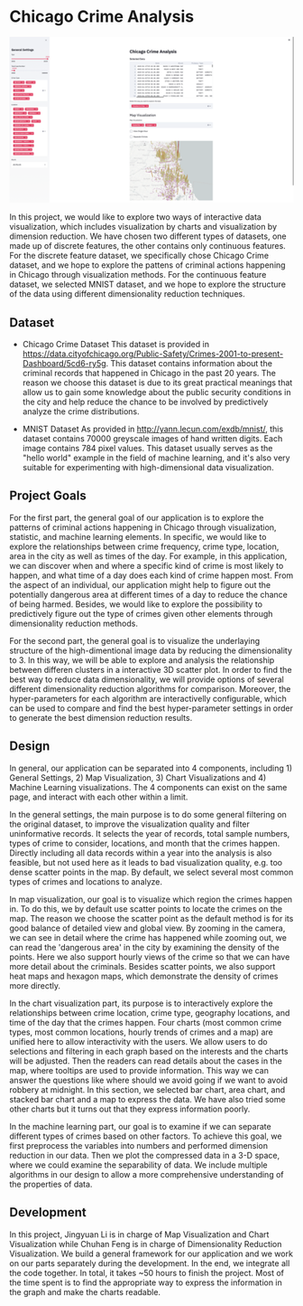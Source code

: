 # Chicago Crime Analysis

![A screenshot of your application. Could be a GIF.](main.png)

In this project, we would like to explore two ways of interactive data visualization, which includes visualization by charts and visualization by dimension reduction. We have chosen two different types of datasets, one made up of discrete features, the other contains only continuous features. For the discrete feature dataset, we specifically chose Chicago Crime dataset, and we hope to explore the pattens of criminal actions happening in Chicago through visualization methods. For the continuous feature dataset, we selected MNIST dataset, and we hope to explore the structure of the data using different dimensionality reduction techniques. 

## Dataset

* Chicago Crime Dataset
This dataset is provided in https://data.cityofchicago.org/Public-Safety/Crimes-2001-to-present-Dashboard/5cd6-ry5g. This dataset contains information about the criminal records that happened in Chicago in the past 20 years. The reason we choose this dataset is due to its great practical meanings that allow us to gain some knowledge about the public security conditions in the city and help reduce the chance to be involved by predictively analyze the crime distributions. 

* MNIST Dataset
As provided in http://yann.lecun.com/exdb/mnist/, this dataset contains 70000 greyscale images of hand written digits. Each image contains 784 pixel values. This dataset usually serves as the "hello world" example in the field of machine learning, and it's also very suitable for experimenting with high-dimensional data visualization. 

## Project Goals

For the first part, the general goal of our application is to explore the patterns of criminal actions happening in Chicago through visualization, statistic, and machine learning elements. In specific, we would like to explore the relationships between crime frequency, crime type, location, area in the city as well as times of the day. For example, in this application, we can discover when and where a specific kind of crime is most likely to happen, and what time of a day does each kind of crime happen most. From the aspect of an individual, our application might help to figure out the potentially dangerous area at different times of a day to reduce the chance of being harmed. Besides, we would like to explore the possibility to predictively figure out the type of crimes given other elements through dimensionality reduction methods.

For the second part, the general goal is to visualize the underlaying structure of the high-dimentional image data by reducing the dimensionality to 3. In this way, we will be able to explore and analysis the relationship between differen clusters in a interactive 3D scatter plot. In order to find the best way to reduce data dimensionality, we will provide options of several different dimensionality reduction algorithms for comparison. Moreover, the hyper-parameters for each algorithm are interactivelly configurable, which can be used to compare and find the best hyper-parameter settings in order to generate the best dimension reduction results.

## Design

In general, our application can be separated into 4 components, including 1) General Settings, 2) Map Visualization, 3) Chart Visualizations and 4) Machine Learning visualizations. The 4 components can exist on the same page, and interact with each other within a limit. 

In the general settings, the main purpose is to do some general filtering on the original dataset, to improve the visualization quality and filter uninformative records. It selects the year of records, total sample numbers, types of crime to consider, locations, and month that the crimes happen. Directly including all data records within a year into the analysis is also feasible, but not used here as it leads to bad visualization quality, e.g. too dense scatter points in the map. By default, we select several most common types of crimes and locations to analyze.

In map visualization, our goal is to visualize which region the crimes happen in. To do this, we by default use scatter points to locate the crimes on the map. The reason we choose the scatter point as the default method is for its good balance of detailed view and global view. By zooming in the camera, we can see in detail where the crime has happened while zooming out, we can read the 'dangerous area' in the city by examining the density of the points. Here we also support hourly views of the crime so that we can have more detail about the criminals. Besides scatter points, we also support heat maps and hexagon maps, which demonstrate the density of crimes more directly.

In the chart visualization part, its purpose is to interactively explore the relationships between crime location, crime type, geography locations, and time of the day that the crimes happen. Four charts (most common crime types, most common locations, hourly trends of crimes and a map) are unified here to allow interactivity with the users. We allow users to do selections and filtering in each graph based on the interests and the charts will be adjusted. Then the readers can read details about the cases in the map, where tooltips are used to provide information. This way we can answer the questions like where should we avoid going if we want to avoid robbery at midnight. In this section, we selected bar chart, area chart, and stacked bar chart and a map to express the data. We have also tried some other charts but it turns out that they express information poorly. 

In the machine learning part, our goal is to examine if we can separate different types of crimes based on other factors. To achieve this goal, we first preprocess the variables into numbers and performed dimension reduction in our data. Then we plot the compressed data in a 3-D space, where we could examine the separability of data. We include multiple algorithms in our design to allow a more comprehensive understanding of the properties of data.

## Development

In this project, Jingyuan Li is in charge of Map Visualization and Chart Visualization while Chuhan Feng is in charge of Dimensionality Reduction Visualization. We build a general framework for our application and we work on our parts separately during the development. In the end, we integrate all the code together. In total, it takes ~50  hours to finish the project. Most of the time spent is to find the appropriate way to express the information in the graph and make the charts readable.